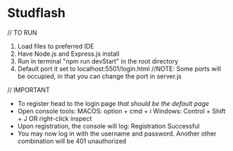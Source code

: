 # Studflash


// TO RUN
1. Load files to preferred IDE
2. Have Node.js and Express.js install
3. Run in terminal "npm run devStart" in the root directory
4. Default port it set to localhost:5501/login.html //NOTE: Some ports will be occupied, in that you can change the port in server.js

// IMPORTANT 
 - To register head to the login page *that should be the default page*
 - Open console tools: MACOS: option + cmd + i Windows: Control + Shift + J OR right-click inspect
 - Upon registration, the console will log: Registration Successful
 - You may now log in with the username and password. Another other combination will be 401 unauthorized 

